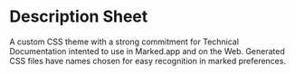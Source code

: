 # Description Sheet

A custom CSS theme with a strong commitment for Technical Documentation intented to use in Marked.app and on the Web. 
Generated CSS files have names chosen for easy recognition in marked preferences.